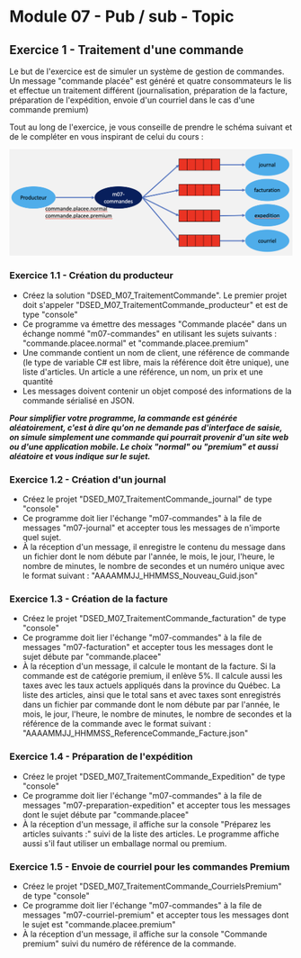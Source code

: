 # Module 07 - Pub / sub - Topic

## Exercice 1 - Traitement d'une commande

Le but de l'exercice est de simuler un système de gestion de commandes. Un message "commande placée" est généré et quatre consommateurs le lis et effectue un traitement différent (journalisation, préparation de la facture, préparation de l'expédition, envoie d'un courriel dans le cas d'une commande premium)

Tout au long de l'exercice, je vous conseille de prendre le schéma suivant et de le compléter en vous inspirant de celui du cours :

![Schéma à compléter](img/exercice1_acompleter.png)

### Exercice 1.1 - Création du producteur

- Créez la solution "DSED_M07_TraitementCommande". Le premier projet doit s'appeler "DSED_M07_TraitementCommande_producteur" et est de type "console"
- Ce programme va émettre des messages "Commande placée" dans un échange nommé "m07-commandes" en utilisant les sujets suivants : "commande.placee.normal" et "commande.placee.premium"
- Une commande contient un nom de client, une référence de commande (le type de variable C# est libre, mais la référence doit être unique), une liste d'articles. Un article a une référence, un nom, un prix et une quantité
- Les messages doivent contenir un objet composé des informations de la commande sérialisé en JSON.

***Pour simplifier votre programme, la commande est générée aléatoirement, c'est à dire qu'on ne demande pas d'interface de saisie, on simule simplement une commande qui pourrait provenir d'un site web ou d'une application mobile. Le choix "normal" ou "premium" et aussi aléatoire et vous indique sur le sujet.***

### Exercice 1.2 - Création d'un journal

- Créez le projet "DSED_M07_TraitementCommande_journal" de type "console"
- Ce programme doit lier l'échange "m07-commandes" à la file de messages "m07-journal" et accepter tous les messages de n'importe quel sujet.
- À la réception d'un message, il enregistre le contenu du message dans un fichier dont le nom débute par l'année, le mois, le jour, l'heure, le nombre de minutes, le nombre de secondes et un numéro unique avec le format suivant : "AAAAMMJJ_HHMMSS_Nouveau_Guid.json"

### Exercice 1.3 - Création de la facture

- Créez le projet "DSED_M07_TraitementCommande_facturation" de type "console"
- Ce programme doit lier l'échange "m07-commandes" à la file de messages "m07-facturation" et accepter tous les messages dont le sujet débute par "commande.placee"
- À la réception d'un message, il calcule le montant de la facture. Si la commande est de catégorie premium, il enlève 5%. Il calcule aussi les taxes avec les taux actuels appliqués dans la province du Québec. La liste des articles, ainsi que le total sans et avec taxes sont enregistrés dans un fichier par commande dont le nom débute par par l'année, le mois, le jour, l'heure, le nombre de minutes, le nombre de secondes et la référence de la commande avec le format suivant : "AAAAMMJJ_HHMMSS_ReferenceCommande_Facture.json"

### Exercice 1.4 - Préparation de l'expédition

- Créez le projet "DSED_M07_TraitementCommande_Expedition" de type "console"
- Ce programme doit lier l'échange "m07-commandes" à la file de messages "m07-preparation-expedition" et accepter tous les messages dont le sujet débute par "commande.placee"
- À la réception d'un message, il affiche sur la console "Préparez les articles suivants :" suivi de la liste des articles. Le programme affiche aussi s'il faut utiliser un emballage normal ou premium.

### Exercice 1.5 - Envoie de courriel pour les commandes Premium

- Créez le projet "DSED_M07_TraitementCommande_CourrielsPremium" de type "console"
- Ce programme doit lier l'échange "m07-commandes" à la file de messages "m07-courriel-premium" et accepter tous les messages dont le sujet est  "commande.placee.premium"
- À la réception d'un message, il affiche sur la console "Commande premium" suivi du numéro de référence de la commande.
